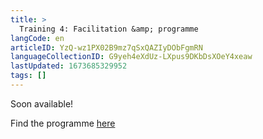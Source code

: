```yaml
---
title: >
  Training 4: Facilitation &amp; programme
langCode: en
articleID: YzQ-wz1PX02B9mz7qSxQAZIyDObFgmRN
languageCollectionID: G9yeh4eXdUz-LXpus9DKbDsXOeY4xeaw
lastUpdated: 1673685329952
tags: []
---
```


Soon available!

Find the programme [here](https://docs.google.com/spreadsheets/d/e/2PACX-1vQI9IjWmhCYwkIk_C91W5inE6RQCcUIKyLzs92B2k5sdri_qU8tIFCL3V9IaiRJ8C5sita-iCJXcLgU/pubhtml)